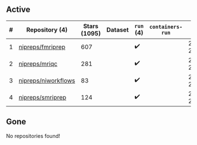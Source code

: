 ## Active
| # | Repository (4) | Stars (1095) | Dataset | `run` (4) | `containers-run` | Last Modified |
| --- | --- | --- | --- | --- | --- | --- |
| 1 | [nipreps/fmriprep](https://github.com/nipreps/fmriprep) | 607 |  | :heavy_check_mark: |  | 2024-05-03 21:36:09+00:00 |
| 2 | [nipreps/mriqc](https://github.com/nipreps/mriqc) | 281 |  | :heavy_check_mark: |  | 2024-05-02 22:04:39+00:00 |
| 3 | [nipreps/niworkflows](https://github.com/nipreps/niworkflows) | 83 |  | :heavy_check_mark: |  | 2024-05-03 22:12:18+00:00 |
| 4 | [nipreps/smriprep](https://github.com/nipreps/smriprep) | 124 |  | :heavy_check_mark: |  | 2024-05-06 21:21:19+00:00 |

## Gone
No repositories found!
